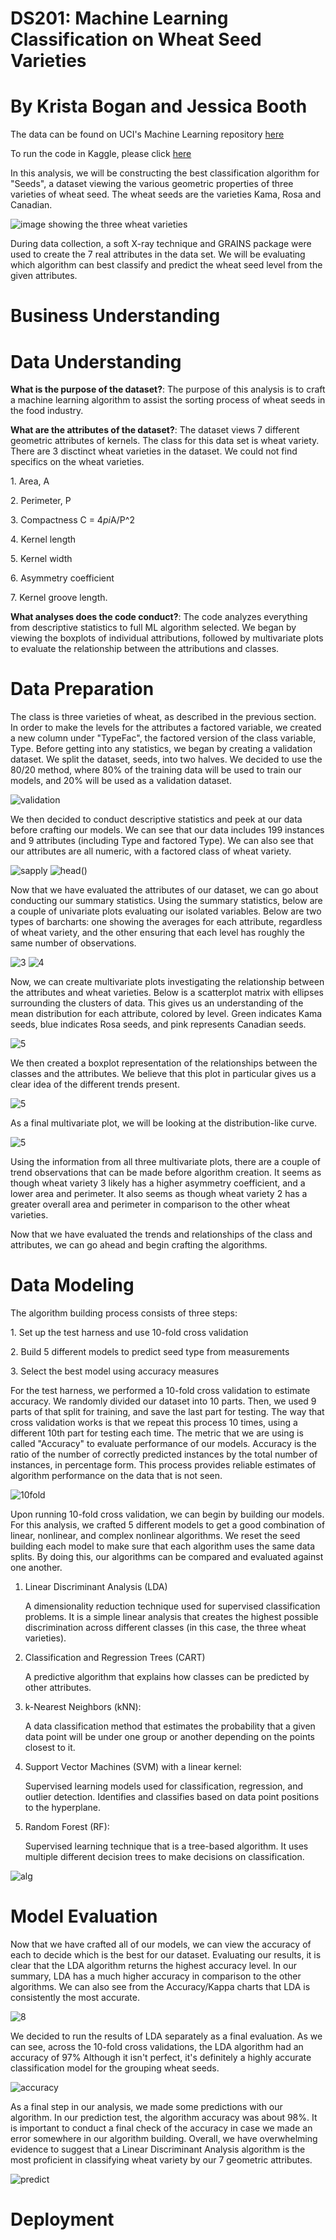 <!-- 
  <<< Author notes: DS201 Final Project >>> 
  Creating a Machine Learning algorithm for UCI's Wheat Seed dataset.
  Evaluating the performance of 5 different algorithms, and conducting a business analysis on what the data taught us.
-->

# DS201: Machine Learning Classification on Wheat Seed Varieties
# By Krista Bogan and Jessica Booth

The data can be found on UCI's Machine Learning repository [here](https://archive.ics.uci.edu/ml/datasets/seeds)

To run the code in Kaggle, please click [here](https://www.kaggle.com/code/kristabogan/ds-final-project-bogan-booth/notebook)

In this analysis, we will be constructing the best classification algorithm for "Seeds", a dataset viewing the various geometric properties of three varieties of wheat seed. The wheat seeds are the varieties Kama, Rosa and Canadian.

<img alt="image showing the three wheat varieties" src="/images/Wheat%20Varieties.png"/>

During data collection, a soft X-ray technique and GRAINS package were
used to create the 7 real attributes in the data set. We will be
evaluating which algorithm can best classify and predict the wheat
seed level from the given attributes.

# Business Understanding

# Data Understanding

**What is the purpose of the dataset?**: The purpose of this analysis is to craft a machine learning algorithm to assist the sorting process of wheat seeds in the food industry.

**What are the attributes of the dataset?**: The dataset views 7 different geometric attributes of kernels. The class for this data set is wheat variety. There are 3 disctinct wheat varieties in the dataset. We could not find specifics on the wheat varieties. 

1\. Area, A

2\. Perimeter, P

3\. Compactness C = 4*pi*A/P\^2

4\. Kernel length

5\. Kernel width

6\. Asymmetry coefficient

7\. Kernel groove length.


**What analyses does the code conduct?**: The code analyzes everything from descriptive statistics to full ML algorithm selected. We began by viewing the boxplots of individual attributions, followed by multivariate plots to evaluate the relationship between the attributions and classes.

# Data Preparation

The class is three varieties of wheat, as described in the previous section. In order to make the levels for the attributes a factored variable, we created a new column under
"TypeFac", the factored version of the class variable, Type. Before
getting into any statistics, we began by creating a validation dataset.
We split the dataset, seeds, into two halves. We decided to use the
80/20 method, where 80% of the training data will be used to train our
models, and 20% will be used as a validation dataset.

<img alt="validation" src="/images/validation.JPG"/>

We then decided to conduct descriptive statistics and peek at our data
before crafting our models. We can see that our data includes 199
instances and 9 attributes (including Type and factored Type). We can
also see that our attributes are all numeric, with a factored class of
wheat variety.

<img alt="sapply" src="/images/sapply.JPG"/>

<img alt="head()" src="/images/head().JPG"/>

Now that we have evaluated the attributes of our dataset, we can go
about conducting our summary statistics. Using the summary statistics, below are a couple of univariate plots evaluating our isolated variables. Below are two types of barcharts: one showing the averages for each attribute, regardless of wheat variety, and the other ensuring that each level has roughly the same number of observations.

<img alt="3" src="/images/Rplot003.png"/>
<img alt="4" src="/images/Rplot004.png"/>

Now, we can create multivariate plots investigating the relationship between the attributes and wheat varieties. Below is a scatterplot matrix with ellipses surrounding the clusters of data. This gives us an understanding of the mean distribution for each attribute, colored by level. Green indicates Kama seeds, blue indicates Rosa seeds, and pink represents Canadian seeds.

<img alt="5" src="/images/Rplot005.png"/>

We then created a boxplot representation of the relationships between
the classes and the attributes. We believe that this plot in particular
gives us a clear idea of the different trends present.

<img alt="5" src="/images/Rplot007.png"/>

As a final multivariate plot, we will be looking at the
distribution-like curve.

<img alt="5" src="/images/Rplot006.png"/>

Using the information from all three multivariate plots, there are a
couple of trend observations that can be made before algorithm creation.
It seems as though wheat variety 3 likely has a higher asymmetry
coefficient, and a lower area and perimeter. It also seems as though
wheat variety 2 has a greater overall area and perimeter in comparison
to the other wheat varieties.

Now that we have evaluated the trends and relationships of the class and
attributes, we can go ahead and begin crafting the algorithms.

# Data Modeling

The algorithm building process consists of three steps:

1\. Set up the test harness and use 10-fold cross validation

2\. Build 5 different models to predict seed type from measurements

3\. Select the best model using accuracy measures

For the test harness, we performed a 10-fold cross validation to
estimate accuracy. We randomly divided our dataset into 10 parts. Then,
we used 9 parts of that split for training, and save the last part for
testing. The way that cross validation works is that we repeat this
process 10 times, using a different 10th part for testing each time. The
metric that we are using is called "Accuracy" to evaluate performance of
our models. Accuracy is the ratio of the number of correctly predicted
instances by the total number of instances, in percentage form. This
process provides reliable estimates of algorithm performance on the data
that is not seen.

<img alt="10fold" src="/images/10fold.JPG"/>

Upon running 10-fold cross validation, we can begin by building our
models. For this analysis, we crafted 5 different models to get a good
combination of linear, nonlinear, and complex nonlinear algorithms. We
reset the seed building each model to make sure that each algorithm uses
the same data splits. By doing this, our algorithms can be compared and
evaluated against one another.

1.  Linear Discriminant Analysis (LDA)

    A dimensionality reduction technique used for supervised
    classification problems. It is a simple linear analysis that creates
    the highest possible discrimination across different classes (in
    this case, the three wheat varieties).

2.  Classification and Regression Trees (CART)

    A predictive algorithm that explains how classes can be predicted by
    other attributes.

3.  k-Nearest Neighbors (kNN):

    A data classification method that estimates the probability that a
    given data point will be under one group or another depending on the
    points closest to it.

4.  Support Vector Machines (SVM) with a linear kernel:

    Supervised learning models used for classification, regression, and
    outlier detection. Identifies and classifies based on data point
    positions to the hyperplane.

5.  Random Forest (RF):

    Supervised learning technique that is a tree-based algorithm. It
    uses multiple different decision trees to make decisions on
    classification.
    
<img alt="alg" src="/images/alg.JPG"/>

# Model Evaluation

Now that we have crafted all of our models, we can view the accuracy of
each to decide which is the best for our dataset. Evaluating our
results, it is clear that the LDA algorithm returns the highest accuracy
level. In our summary, LDA has a much higher accuracy in comparison to
the other algorithms. We can also see from the Accuracy/Kappa charts
that LDA is consistently the most accurate.

<img alt="8" src="/images/Rplot008.png"/>

We decided to run the results of LDA separately as a final evaluation.
As we can see, across the 10-fold cross validations, the LDA algorithm
had an accuracy of 97% Although it isn't perfect, it's definitely a
highly accurate classification model for the grouping wheat seeds.

<img alt="accuracy" src="/images/accuracy.JPG"/>

As a final step in our analysis, we made some predictions with our
algorithm. In our prediction test, the algorithm accuracy was about
98%. It is important to conduct a final check of the accuracy in case
we made an error somewhere in our algorithm building. Overall, we have
overwhelming evidence to suggest that a Linear Discriminant Analysis
algorithm is the most proficient in classifying wheat variety by our 7
geometric attributes.

<img alt="predict" src="/images/predic.JPG"/>

# Deployment
